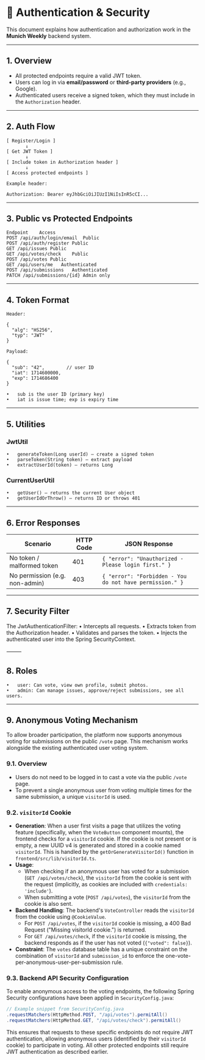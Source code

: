 # 🔐 Authentication & Security

This document explains how authentication and authorization work in the **Munich Weekly** backend system.

---

## 1. Overview

- All protected endpoints require a valid JWT token.
- Users can log in via **email/password** or **third-party providers** (e.g., Google).
- Authenticated users receive a signed token, which they must include in the `Authorization` header.

---

## 2. Auth Flow

```plaintext
[ Register/Login ]
       ↓
[ Get JWT Token ]
       ↓
[ Include token in Authorization header ]
       ↓
[ Access protected endpoints ]

Example header:

Authorization: Bearer eyJhbGciOiJIUzI1NiIsInR5cCI...
```

---

## 3. Public vs Protected Endpoints

```plaintext
Endpoint	Access
POST /api/auth/login/email	Public
POST /api/auth/register	Public
GET /api/issues	Public
GET /api/votes/check	Public
POST /api/votes	Public
GET /api/users/me	Authenticated
POST /api/submissions	Authenticated
PATCH /api/submissions/{id}	Admin only
```


---

## 4. Token Format
```
Header:

{
  "alg": "HS256",
  "typ": "JWT"
}

Payload:

{
  "sub": "42",        // user ID
  "iat": 1714600000,
  "exp": 1714686400
}
```
	•	sub is the user ID (primary key)
	•	iat is issue time; exp is expiry time

---

## 5. Utilities

### JwtUtil
	•	generateToken(Long userId) — create a signed token
	•	parseToken(String token) — extract payload
	•	extractUserId(token) — returns Long

### CurrentUserUtil
	•	getUser() — returns the current User object
	•	getUserIdOrThrow() — returns ID or throws 401

---

## 6. Error Responses

| Scenario                     | HTTP Code | JSON Response                                  |
|-----------------------------|-----------|------------------------------------------------|
| No token / malformed token  | 401       | `{ "error": "Unauthorized - Please login first." }` |
| No permission (e.g. non-admin) | 403       | `{ "error": "Forbidden - You do not have permission." }` |

---

## 7. Security Filter

The JwtAuthenticationFilter:
	•	Intercepts all requests.
	•	Extracts token from the Authorization header.
	•	Validates and parses the token.
	•	Injects the authenticated user into the Spring SecurityContext.

⸻

## 8. Roles
	•	user: Can vote, view own profile, submit photos.
	•	admin: Can manage issues, approve/reject submissions, see all users.

---

## 9. Anonymous Voting Mechanism

To allow broader participation, the platform now supports anonymous voting for submissions on the public `/vote` page. This mechanism works alongside the existing authenticated user voting system.

### 9.1. Overview

*   Users do not need to be logged in to cast a vote via the public `/vote` page.
*   To prevent a single anonymous user from voting multiple times for the same submission, a unique `visitorId` is used.

### 9.2. `visitorId` Cookie

*   **Generation**: When a user first visits a page that utilizes the voting feature (specifically, when the `VoteButton` component mounts), the frontend checks for a `visitorId` cookie. If the cookie is not present or is empty, a new UUID v4 is generated and stored in a cookie named `visitorId`. This is handled by the `getOrGenerateVisitorId()` function in `frontend/src/lib/visitorId.ts`.
*   **Usage**:
    *   When checking if an anonymous user has voted for a submission (`GET /api/votes/check`), the `visitorId` from the cookie is sent with the request (implicitly, as cookies are included with `credentials: 'include'`).
    *   When submitting a vote (`POST /api/votes`), the `visitorId` from the cookie is also sent.
*   **Backend Handling**: The backend's `VoteController` reads the `visitorId` from the cookie using `@CookieValue`.
    *   For `POST /api/votes`, if the `visitorId` cookie is missing, a 400 Bad Request ("Missing visitorId cookie.") is returned.
    *   For `GET /api/votes/check`, if the `visitorId` cookie is missing, the backend responds as if the user has not voted (`{"voted": false}`).
*   **Constraint**: The `votes` database table has a unique constraint on the combination of `visitorId` and `submission_id` to enforce the one-vote-per-anonymous-user-per-submission rule.

### 9.3. Backend API Security Configuration

To enable anonymous access to the voting endpoints, the following Spring Security configurations have been applied in `SecurityConfig.java`:

```java
// Example snippet from SecurityConfig.java
.requestMatchers(HttpMethod.POST, "/api/votes").permitAll()
.requestMatchers(HttpMethod.GET, "/api/votes/check").permitAll()
```
This ensures that requests to these specific endpoints do not require JWT authentication, allowing anonymous users (identified by their `visitorId` cookie) to participate in voting. All other protected endpoints still require JWT authentication as described earlier.
